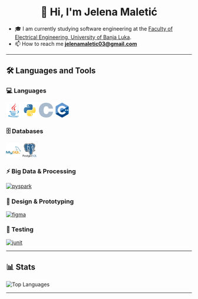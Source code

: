 <!-- Banner -->


<h1 align="center">👋 Hi, I'm Jelena Maletić</h1>

- 🎓 I am currently studying software engineering at the [Faculty of Electrical Engineering, University of Banja Luka](https://etf.unibl.org/).  
- 📫 How to reach me **jelenamaletic03@gmail.com** 

---

## 🛠 Languages and Tools

### 💻 Languages
<p align="left">
  <a href="https://www.java.com" target="_blank" rel="noreferrer"><img src="https://raw.githubusercontent.com/devicons/devicon/master/icons/java/java-original.svg" alt="java" width="40" height="40"/></a>
  <a href="https://www.python.org" target="_blank" rel="noreferrer"><img src="https://raw.githubusercontent.com/devicons/devicon/master/icons/python/python-original.svg" alt="python" width="40" height="40"/></a>
  <a href="https://www.cprogramming.com/" target="_blank" rel="noreferrer"><img src="https://raw.githubusercontent.com/devicons/devicon/master/icons/c/c-original.svg" alt="c" width="40" height="40"/></a>
  <a href="https://www.w3schools.com/cpp/" target="_blank" rel="noreferrer"><img src="https://raw.githubusercontent.com/devicons/devicon/master/icons/cplusplus/cplusplus-original.svg" alt="cplusplus" width="40" height="40"/></a>
</p>

### 🗄 Databases
<p align="left">
  <a href="https://www.mysql.com/" target="_blank" rel="noreferrer"><img src="https://raw.githubusercontent.com/devicons/devicon/master/icons/mysql/mysql-original-wordmark.svg" alt="mysql" width="40" height="40"/></a>
  <a href="https://www.postgresql.org" target="_blank" rel="noreferrer"><img src="https://raw.githubusercontent.com/devicons/devicon/master/icons/postgresql/postgresql-original-wordmark.svg" alt="postgresql" width="40" height="40"/></a>
</p>

### ⚡ Big Data & Processing
<p align="left">
  <a href="https://spark.apache.org/docs/latest/api/python/" target="_blank" rel="noreferrer"><img src="https://upload.wikimedia.org/wikipedia/commons/f/f3/Apache_Spark_logo.svg" alt="pyspark" width="40" height="40"/></a>
</p>

### 🎨 Design & Prototyping
<p align="left">
  <a href="https://www.figma.com/" target="_blank" rel="noreferrer"><img src="https://www.vectorlogo.zone/logos/figma/figma-icon.svg" alt="figma" width="40" height="40"/></a>
</p>

### 🧪 Testing
<p align="left">
  <a href="https://junit.org/junit5/" target="_blank" rel="noreferrer"><img src="https://junit.org/junit5/assets/img/junit5-logo.png" alt="junit" width="40" height="40"/></a>
</p>

---

## 📊 Stats
<p align="left">
  <img src="https://github-readme-stats.vercel.app/api/top-langs/?username=jelena-maletic&layout=compact&theme=tokyonight" alt="Top Languages" height="160"/>
</p>

---



